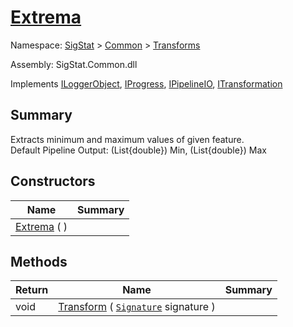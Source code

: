 # [Extrema](./Extrema.md)

Namespace: [SigStat]() > [Common](./../README.md) > [Transforms](./README.md)

Assembly: SigStat.Common.dll

Implements [ILoggerObject](./../ILoggerObject.md), [IProgress](./../Helpers/IProgress.md), [IPipelineIO](./../Pipeline/IPipelineIO.md), [ITransformation](./../ITransformation.md)

## Summary
Extracts minimum and maximum values of given feature.  <br>Default Pipeline Output: (List{double}) Min, (List{double}) Max

## Constructors

| Name | Summary | 
| --- | --- | 
| [Extrema](./../../../ctor/Extrema-100663617.md) (  ) |  | 


## Methods

| Return | Name | Summary | 
| --- | --- | --- | 
| void | [Transform](./Methods/Extrema-100663616.md) ( [`Signature`](./../Signature.md) signature ) |  | 


